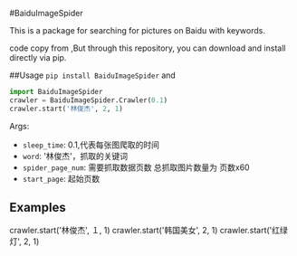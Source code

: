 #BaiduImageSpider

This is a package for searching for pictures on Baidu with keywords.

code copy from [](),But through this repository, you can download and install directly via pip.

##Usage
`pip install BaiduImageSpider` and
```python
import BaiduImageSpider
crawler = BaiduImageSpider.Crawler(0.1)
crawler.start('林俊杰', 2, 1)
```
Args:
- `sleep_time`: 0.1,代表每张图爬取的时间
- `word`: '林俊杰'，抓取的关键词
- `spider_page_num`: 需要抓取数据页数 总抓取图片数量为 页数x60
- `start_page`: 起始页数

## Examples
crawler.start('林俊杰', １, 1)
crawler.start('韩国美女', 2, 1)
crawler.start('红绿灯', 2, 1)
